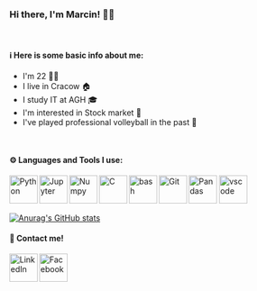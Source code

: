 ### Hi there, I'm Marcin! 👋🏼  
<br />

#### ℹ️ Here is some basic info about me: 
- I'm 22 💪🏼
- I live in Cracow 🏠
- I study IT at AGH 🎓
- I'm interested in Stock market 💱
- I've played professional volleyball in the past 🏐
<br />

#### ⚙️ Languages and Tools I use:
<img alt="Python" width="50px" align="left" src="https://cdn.jsdelivr.net/gh/devicons/devicon/icons/python/python-original.svg" />
<img alt="Jupyter" width="50px" align="left" src="https://cdn.jsdelivr.net/gh/devicons/devicon/icons/jupyter/jupyter-original.svg" />
<img alt="Numpy" width="50px" align="left" src="https://cdn.jsdelivr.net/gh/devicons/devicon/icons/numpy/numpy-original.svg" />
<img alt="Pandas" width="50px"  src="https://cdn.jsdelivr.net/gh/devicons/devicon/icons/pandas/pandas-original-wordmark.svg" />
<img alt="C" width="50px" align="left" src="https://cdn.jsdelivr.net/gh/devicons/devicon/icons/c/c-plain.svg" />
<img alt="bash" width="50px" align="left" src="https://cdn.jsdelivr.net/gh/devicons/devicon/icons/bash/bash-original.svg" />
<img alt="Git" width="50px" align="left" src="https://cdn.jsdelivr.net/gh/devicons/devicon/icons/git/git-original.svg" />
<img alt="vscode" width="50px" src="https://cdn.jsdelivr.net/gh/devicons/devicon/icons/vscode/vscode-original.svg" />
<br />

[![Anurag's GitHub stats](https://github-readme-stats.vercel.app/api?username=MarcinZ20)](https://github.com/anuraghazra/github-readme-stats)

#### 📧 Contact me!
[<img alt="LinkedIn" width="50px" align="left" src="https://cdn.jsdelivr.net/gh/devicons/devicon/icons/linkedin/linkedin-original.svg">](https://www.linkedin.com/in/marcin-zub-615500237?lipi=urn%3Ali%3Apage%3Ad_flagship3_profile_view_base_contact_details%3B%2F6VeYqaPSbSqdLe0So4Xwg%3D%3D)
<img alt="Facebook" width="50px" src="https://cdn.jsdelivr.net/gh/devicons/devicon/icons/facebook/facebook-original.svg" />
<br />
